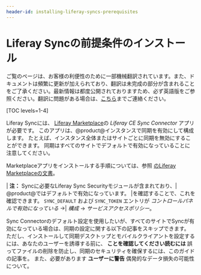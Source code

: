 ```yaml
---
header-id: installing-liferay-syncs-prerequisites
---
```


# Liferay Syncの前提条件のインストール

<p class="alert alert-info"><span class="wysiwyg-color-blue120">ご覧のページは、お客様の利便性のために一部機械翻訳されています。また、ドキュメントは頻繁に更新が加えられており、翻訳は未完成の部分が含まれることをご了承ください。最新情報は都度公開されておりますため、必ず英語版をご参照ください。翻訳に問題がある場合は、<a href="mailto:support-content-jp@liferay.com">こちら</a>までご連絡ください。</span></p>

[TOC levels=1-4]

Liferay Syncには、 [Liferay Marketplace](https://web.liferay.com/marketplace)の *Liferay CE Sync Connector* アプリが必要です。 このアプリは、@product@インスタンスで同期を有効にして構成します。 たとえば、インスタンス全体またはサイトごとに同期を無効にすることができます。 同期はすべてのサイトでデフォルトで有効になっていることに注意してください。

Marketplaceアプリをインストールする手順については、参照 [のLiferay Marketplaceの文書](/docs/7-1/user/-/knowledge_base/u/using-the-liferay-marketplace)。

| **注：** Syncに必要なLiferay Sync Securityモジュールが含まれており、| @product@ではデフォルトで有効になっています。 |を確認することで、これを確認できます。 `SYNC_DEFAULT` および `SYNC_TOKEN` エントリが *コントロールパネルで有効になっている* →| *構成* → *サービスアクセスポリシー*。

Sync Connectorのデフォルト設定を使用したいが、すべてのサイトでSyncが有効になっている場合は、同期の設定に関する以下の記事をスキップできます。 ただし、インストールして同期デスクトップとモバイルクライアントを設定するには、あなたのユーザーを誘導する前に、 **ことを確認してください読むには** 誤ってファイルの削除を防止し、同期のセキュリティを確保するには、このガイドの記事を。 また、必要があります **ユーザーに警告** 偶発的なデータ損失の可能性について。
